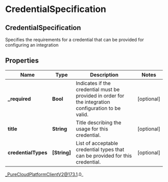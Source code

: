 # CredentialSpecification

## CredentialSpecification
Specifies the requirements for a credential that can be provided for configuring an integration

## Properties

|Name | Type | Description | Notes|
|------------ | ------------- | ------------- | -------------|
| **_required** | **Bool** | Indicates if the credential must be provided in order for the integration configuration to be valid. | [optional] |
| **title** | **String** | Title describing the usage for this credential. | [optional] |
| **credentialTypes** | **[String]** | List of acceptable credential types that can be provided for this credential. | [optional] |



_PureCloudPlatformClientV2@173.1.0_
